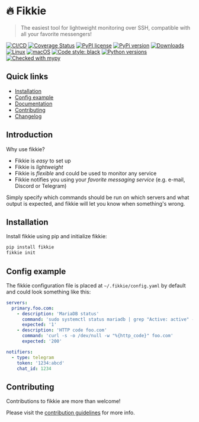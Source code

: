 # 🔥 Fikkie

> The easiest tool for lightweight monitoring over SSH, compatible with all your
> favorite messengers!

[![CI/CD](https://github.com/nootr/fikkie/actions/workflows/main.yml/badge.svg)](https://github.com/nootr/fikkie/actions)
[![Coverage Status](https://coveralls.io/repos/github/nootr/fikkie/badge.svg?branch=main)](https://coveralls.io/github/nootr/fikkie?branch=main)
[![PyPI license](https://img.shields.io/pypi/l/fikkie.svg)](https://github.com/nootr/fikkie/blob/main/LICENSE.md)
[![PyPi version](https://badgen.net/pypi/v/fikkie/)](https://pypi.org/project/fikkie)
[![Downloads](https://pepy.tech/badge/fikkie)](https://pepy.tech/project/fikkie)
[![Linux](https://svgshare.com/i/Zhy.svg)](https://svgshare.com/i/Zhy.svg)
[![macOS](https://svgshare.com/i/ZjP.svg)](https://svgshare.com/i/ZjP.svg)
[![Code style: black](https://img.shields.io/badge/code%20style-black-000000.svg)](https://github.com/psf/black)
[![Python versions](https://img.shields.io/badge/Python-3.7+-blue.svg)](https://pypi.python.org/pypi/fikkie/)
[![Checked with mypy](http://www.mypy-lang.org/static/mypy_badge.svg)](http://mypy-lang.org/)


## Quick links

* [Installation](#installation)
* [Config example](#config-example)
* [Documentation](https://nootr.github.io/fikkie/)
* [Contributing](#contributing)
* [Changelog](https://github.com/nootr/fikkie/blob/main/CHANGELOG.md)


## Introduction

Why use fikkie?

* Fikkie is *easy* to set up
* Fikkie is *lightweight*
* Fikkie is *flexible* and could be used to monitor any service
* Fikkie notifies you using your *favorite messaging service* (e.g. e-mail, Discord or
Telegram)

Simply specify which commands should be run on which servers and what output is
expected, and fikkie will let you know when something's wrong.


## Installation

Install fikkie using pip and initialize fikkie:

```bash
pip install fikkie
fikkie init
```


## Config example

The fikkie configuration file is placed at `~/.fikkie/config.yaml` by default
and could look something like this:

```yaml
servers:
  primary.foo.com:
    - description: 'MariaDB status'
      command: 'sudo systemctl status mariadb | grep "Active: active" -c'
      expected: '1'
    - description: 'HTTP code foo.com'
      command: 'curl -s -o /dev/null -w "%{http_code}" foo.com'
      expected: '200'

notifiers:
  - type: telegram
    token: '1234:abcd'
    chat_id: 1234
```


## Contributing

Contributions to fikkie are more than welcome!

Please visit the
[contribution guidelines](https://github.com/nootr/fikkie/blob/main/CONTRIBUTING.md)
for more info.
